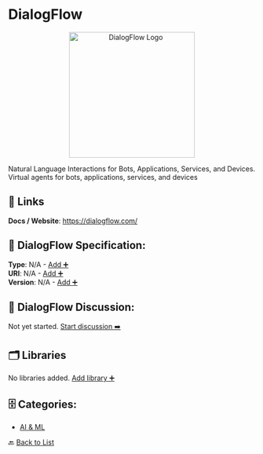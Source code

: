 # DialogFlow
<p align="center">
    <img width="256" src="https://raw.githubusercontent.com/apis-list/apis-list/main/apis/dialogflow/logo_256x256.png" alt="DialogFlow Logo"/>
</p>
Natural Language Interactions for Bots, Applications, Services, and Devices. Virtual agents for bots, applications, services, and devices

##  🔗 Links
**Docs / Website**: https://dialogflow.com/

## 🧬 DialogFlow Specification:
**Type**: N/A - [Add ➕](https://github.com/apis-list/apis-list/edit/main/apis.yaml#L5108)  
**URI**: N/A - [Add ➕](https://github.com/apis-list/apis-list/edit/main/apis.yaml#L5108)  
**Version**: N/A - [Add ➕](https://github.com/apis-list/apis-list/edit/main/apis.yaml#L5108)

## 💬 DialogFlow Discussion:
Not yet started. [Start discussion ➡️](https://github.com/apis-list/apis-list/discussions/new)

## 🗂️ Libraries

No libraries added. [Add library ➕](https://github.com/apis-list/apis-list/edit/main/apis.yaml#L5108)    


## 🗄️ Categories:
- [AI & ML](https://github.com/apis-list/apis-list#ai--ml-)

🔙  [Back to List](https://github.com/apis-list/apis-list)
